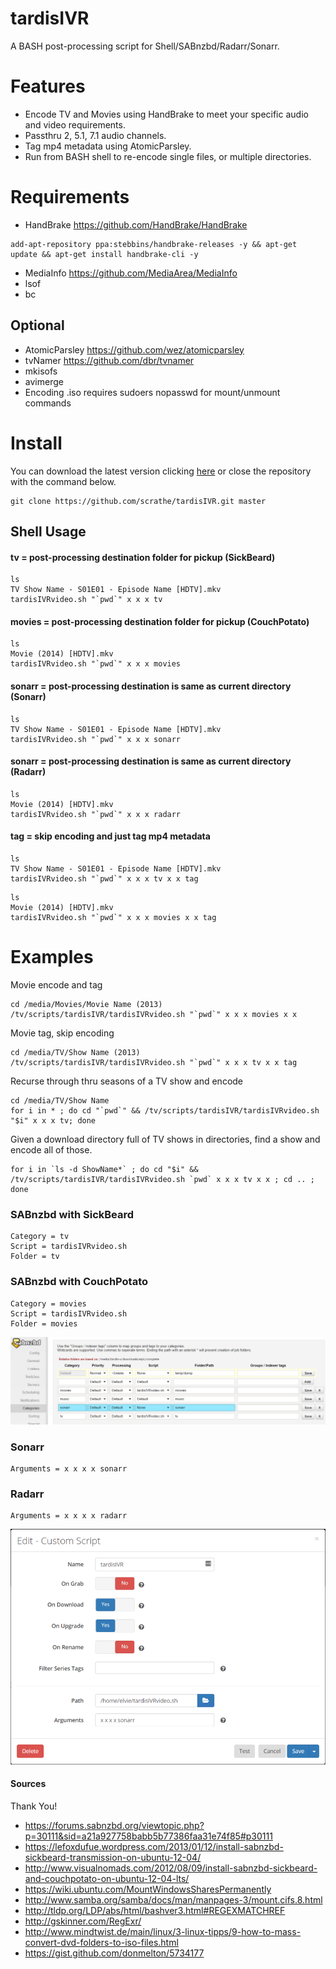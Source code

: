 # tardisIVR
A BASH post-processing script for Shell/SABnzbd/Radarr/Sonarr.

# Features
* Encode TV and Movies using HandBrake to meet your specific audio and video requirements.
* Passthru 2, 5.1, 7.1 audio channels.
* Tag mp4 metadata using AtomicParsley.
* Run from BASH shell to re-encode single files, or multiple directories.

# Requirements
* HandBrake https://github.com/HandBrake/HandBrake
```
add-apt-repository ppa:stebbins/handbrake-releases -y && apt-get update && apt-get install handbrake-cli -y
```
* MediaInfo https://github.com/MediaArea/MediaInfo
* lsof
* bc

## Optional
* AtomicParsley https://github.com/wez/atomicparsley
* tvNamer https://github.com/dbr/tvnamer
* mkisofs
* avimerge
* Encoding .iso requires sudoers nopasswd for mount/unmount commands

# Install
You can download the latest version clicking [here](https://github.com/scrathe/tardisIVR/archive/master.zip) or close the repository with the command below.
```
git clone https://github.com/scrathe/tardisIVR.git master
```

## Shell Usage
#### tv = post-processing destination folder for pickup (SickBeard)
```
ls
TV Show Name - S01E01 - Episode Name [HDTV].mkv
tardisIVRvideo.sh "`pwd`" x x x tv
```
#### movies = post-processing destination folder for pickup (CouchPotato)
```
ls
Movie (2014) [HDTV].mkv
tardisIVRvideo.sh "`pwd`" x x x movies
```
#### sonarr = post-processing destination is same as current directory (Sonarr)
```
ls
TV Show Name - S01E01 - Episode Name [HDTV].mkv
tardisIVRvideo.sh "`pwd`" x x x sonarr
```
#### sonarr = post-processing destination is same as current directory (Radarr)
```
ls
Movie (2014) [HDTV].mkv
tardisIVRvideo.sh "`pwd`" x x x radarr
```
#### tag = skip encoding and just tag mp4 metadata
```
ls
TV Show Name - S01E01 - Episode Name [HDTV].mkv
tardisIVRvideo.sh "`pwd`" x x x tv x x tag
```
```
ls
Movie (2014) [HDTV].mkv
tardisIVRvideo.sh "`pwd`" x x x movies x x tag
```

# Examples
Movie encode and tag
```
cd /media/Movies/Movie Name (2013)
/tv/scripts/tardisIVR/tardisIVRvideo.sh "`pwd`" x x x movies x x
```

Movie tag, skip encoding
```
cd /media/TV/Show Name (2013)
/tv/scripts/tardisIVR/tardisIVRvideo.sh "`pwd`" x x x tv x x tag
```

Recurse through thru seasons of a TV show and encode
```
cd /media/TV/Show Name
for i in * ; do cd "`pwd`" && /tv/scripts/tardisIVR/tardisIVRvideo.sh "$i" x x x tv; done
```

Given a download directory full of TV shows in directories, find a show and encode all of those.
```
for i in `ls -d ShowName*` ; do cd "$i" && /tv/scripts/tardisIVR/tardisIVRvideo.sh `pwd` x x x tv x x ; cd .. ; done
```

### SABnzbd with SickBeard
```
Category = tv
Script = tardisIVRvideo.sh
Folder = tv
```

### SABnzbd with CouchPotato
```
Category = movies
Script = tardisIVRvideo.sh
Folder = movies
```

![SABnzbd](https://github.com/scrathe/tardisIVR/blob/master/graphics/tardisIVR-Sonarr1.png?raw=true)

### Sonarr
```
Arguments = x x x x sonarr
```

### Radarr
```
Arguments = x x x x radarr
```

![Sonarr](https://github.com/scrathe/tardisIVR/blob/master/graphics/tardisIVR-Sonarr2.png?raw=true)

#### Sources
Thank You!
* https://forums.sabnzbd.org/viewtopic.php?p=30111&sid=a21a927758babb5b77386faa31e74f85#p30111
* https://lefoxdufue.wordpress.com/2013/01/12/install-sabnzbd-sickbeard-transmission-on-ubuntu-12-04/
* http://www.visualnomads.com/2012/08/09/install-sabnzbd-sickbeard-and-couchpotato-on-ubuntu-12-04-lts/
* https://wiki.ubuntu.com/MountWindowsSharesPermanently
* http://www.samba.org/samba/docs/man/manpages-3/mount.cifs.8.html
* http://tldp.org/LDP/abs/html/bashver3.html#REGEXMATCHREF
* http://gskinner.com/RegExr/
* http://www.mindtwist.de/main/linux/3-linux-tipps/9-how-to-mass-convert-dvd-folders-to-iso-files.html
* https://gist.github.com/donmelton/5734177
